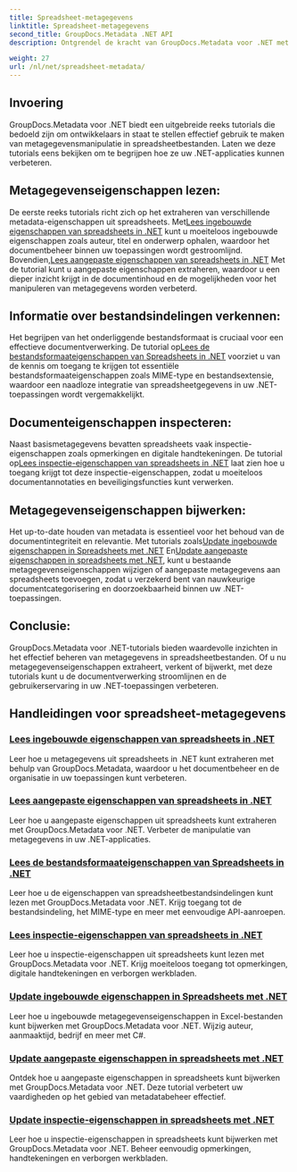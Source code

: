 ```yaml
---
title: Spreadsheet-metagegevens
linktitle: Spreadsheet-metagegevens
second_title: GroupDocs.Metadata .NET API
description: Ontgrendel de kracht van GroupDocs.Metadata voor .NET met tutorials over het lezen en bijwerken van spreadsheeteigenschappen. Verbeter de manipulatie van metagegevens in uw .NET-applicaties.

weight: 27
url: /nl/net/spreadsheet-metadata/
---
```

## Invoering

GroupDocs.Metadata voor .NET biedt een uitgebreide reeks tutorials die bedoeld zijn om ontwikkelaars in staat te stellen effectief gebruik te maken van metagegevensmanipulatie in spreadsheetbestanden. Laten we deze tutorials eens bekijken om te begrijpen hoe ze uw .NET-applicaties kunnen verbeteren.

## Metagegevenseigenschappen lezen:
De eerste reeks tutorials richt zich op het extraheren van verschillende metadata-eigenschappen uit spreadsheets. Met[Lees ingebouwde eigenschappen van spreadsheets in .NET](./read-built-in-properties-spreadsheets/) kunt u moeiteloos ingebouwde eigenschappen zoals auteur, titel en onderwerp ophalen, waardoor het documentbeheer binnen uw toepassingen wordt gestroomlijnd. Bovendien,[Lees aangepaste eigenschappen van spreadsheets in .NET](./read-custom-properties-spreadsheets/) Met de tutorial kunt u aangepaste eigenschappen extraheren, waardoor u een dieper inzicht krijgt in de documentinhoud en de mogelijkheden voor het manipuleren van metagegevens worden verbeterd.

## Informatie over bestandsindelingen verkennen:
 Het begrijpen van het onderliggende bestandsformaat is cruciaal voor een effectieve documentverwerking. De tutorial op[Lees de bestandsformaateigenschappen van Spreadsheets in .NET](./read-file-format-properties-spreadsheets/) voorziet u van de kennis om toegang te krijgen tot essentiële bestandsformaateigenschappen zoals MIME-type en bestandsextensie, waardoor een naadloze integratie van spreadsheetgegevens in uw .NET-toepassingen wordt vergemakkelijkt.

## Documenteigenschappen inspecteren:
Naast basismetagegevens bevatten spreadsheets vaak inspectie-eigenschappen zoals opmerkingen en digitale handtekeningen. De tutorial op[Lees inspectie-eigenschappen van spreadsheets in .NET](./read-inspection-properties-spreadsheets/) laat zien hoe u toegang krijgt tot deze inspectie-eigenschappen, zodat u moeiteloos documentannotaties en beveiligingsfuncties kunt verwerken.

## Metagegevenseigenschappen bijwerken:
 Het up-to-date houden van metadata is essentieel voor het behoud van de documentintegriteit en relevantie. Met tutorials zoals[Update ingebouwde eigenschappen in Spreadsheets met .NET](./update-built-in-properties-spreadsheets/) En[Update aangepaste eigenschappen in spreadsheets met .NET](./update-custom-properties-spreadsheets/), kunt u bestaande metagegevenseigenschappen wijzigen of aangepaste metagegevens aan spreadsheets toevoegen, zodat u verzekerd bent van nauwkeurige documentcategorisering en doorzoekbaarheid binnen uw .NET-toepassingen.

## Conclusie:
GroupDocs.Metadata voor .NET-tutorials bieden waardevolle inzichten in het effectief beheren van metagegevens in spreadsheetbestanden. Of u nu metagegevenseigenschappen extraheert, verkent of bijwerkt, met deze tutorials kunt u de documentverwerking stroomlijnen en de gebruikerservaring in uw .NET-toepassingen verbeteren.

## Handleidingen voor spreadsheet-metagegevens
### [Lees ingebouwde eigenschappen van spreadsheets in .NET](./read-built-in-properties-spreadsheets/)
Leer hoe u metagegevens uit spreadsheets in .NET kunt extraheren met behulp van GroupDocs.Metadata, waardoor u het documentbeheer en de organisatie in uw toepassingen kunt verbeteren.
### [Lees aangepaste eigenschappen van spreadsheets in .NET](./read-custom-properties-spreadsheets/)
Leer hoe u aangepaste eigenschappen uit spreadsheets kunt extraheren met GroupDocs.Metadata voor .NET. Verbeter de manipulatie van metagegevens in uw .NET-applicaties.
### [Lees de bestandsformaateigenschappen van Spreadsheets in .NET](./read-file-format-properties-spreadsheets/)
Leer hoe u de eigenschappen van spreadsheetbestandsindelingen kunt lezen met GroupDocs.Metadata voor .NET. Krijg toegang tot de bestandsindeling, het MIME-type en meer met eenvoudige API-aanroepen.
### [Lees inspectie-eigenschappen van spreadsheets in .NET](./read-inspection-properties-spreadsheets/)
Leer hoe u inspectie-eigenschappen uit spreadsheets kunt lezen met GroupDocs.Metadata voor .NET. Krijg moeiteloos toegang tot opmerkingen, digitale handtekeningen en verborgen werkbladen.
### [Update ingebouwde eigenschappen in Spreadsheets met .NET](./update-built-in-properties-spreadsheets/)
Leer hoe u ingebouwde metagegevenseigenschappen in Excel-bestanden kunt bijwerken met GroupDocs.Metadata voor .NET. Wijzig auteur, aanmaaktijd, bedrijf en meer met C#.
### [Update aangepaste eigenschappen in spreadsheets met .NET](./update-custom-properties-spreadsheets/)
Ontdek hoe u aangepaste eigenschappen in spreadsheets kunt bijwerken met GroupDocs.Metadata voor .NET. Deze tutorial verbetert uw vaardigheden op het gebied van metadatabeheer effectief.
### [Update inspectie-eigenschappen in spreadsheets met .NET](./update-inspection-properties-spreadsheets/)
Leer hoe u inspectie-eigenschappen in spreadsheets kunt bijwerken met GroupDocs.Metadata voor .NET. Beheer eenvoudig opmerkingen, handtekeningen en verborgen werkbladen.